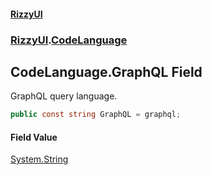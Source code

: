 #### [RizzyUI](index 'index')
### [RizzyUI](RizzyUI 'RizzyUI').[CodeLanguage](RizzyUI.CodeLanguage 'RizzyUI.CodeLanguage')

## CodeLanguage.GraphQL Field

GraphQL query language.

```csharp
public const string GraphQL = graphql;
```

#### Field Value
[System.String](https://docs.microsoft.com/en-us/dotnet/api/System.String 'System.String')